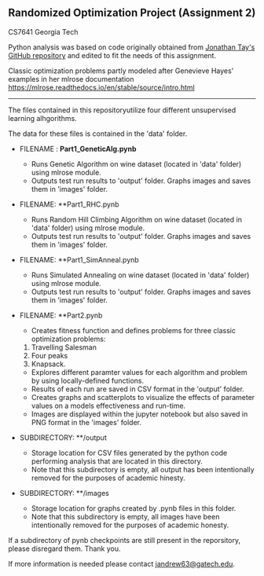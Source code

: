 
## Randomized Optimization Project (Assignment 2)
CS7641
Georgia Tech

Python analysis was based on code originally obtained from [Jonathan Tay's GitHub repository](https://github.com/JonathanTay/CS-7641-assignment-2) and edited to fit the needs of this assignment.

Classic optimization problems partly modeled after Genevieve Hayes' examples in her mlrose documentation
https://mlrose.readthedocs.io/en/stable/source/intro.html 
***

The files contained in this repositoryutilize four different unsupervised learning alhgorithms.

The data for these files is contained in the 'data' folder.

- FILENAME : **Part1_GeneticAlg.pynb**
  * Runs Genetic Algorithm on wine dataset (located in 'data' folder) using mlrose module. 
  * Outputs test run results to 'output' folder. Graphs images and saves them in 'images' folder.

- FILENAME: **Part1_RHC.pynb
  * Runs Random Hill Climbing Algorithm on wine dataset (located in 'data' folder) using mlrose module. 
  * Outputs test run results to 'output' folder. Graphs images and saves them in 'images' folder.

- FILENAME: **Part1_SimAnneal.pynb
  * Runs Simulated Annealing on wine dataset (located in 'data' folder) using mlrose module. 
  * Outputs test run results to 'output' folder. Graphs images and saves them in 'images' folder.

- FILENAME: **Part2.pynb
  * Creates fitness function and defines problems for three classic optimization problems: 
   1) Travelling Salesman
   2) Four peaks
   3) Knapsack. 
  * Explores different paramter values for each algorithm and problem by using locally-defined functions. 
  * Results of each run are saved in CSV format in the 'output' folder.
  * Creates graphs and scatterplots to visualize the effects of parameter values on a models effectiveness and run-time.    
  * Images are displayed within the jupyter notebook but also saved in PNG format in the 'images' folder. 

- SUBDIRECTORY: **/output 
  * Storage location for CSV files generated by the python code performing analysis that are located in this directory. 
  * Note that this subdirectory is empty, all output has been intentionally removed for the purposes of academic hinesty.

- SUBDIRECTORY: **/images
  * Storage location for graphs created by .pynb files in this folder. 
  * Note that this subdirectory is empty, all images have been intentionally removed for the purposes of academic honesty.

If a subdirectory of pynb checkpoints are still present in the reporsitory, please disregard them. Thank you.

If more information is needed please contact jandrew63@gatech.edu.


